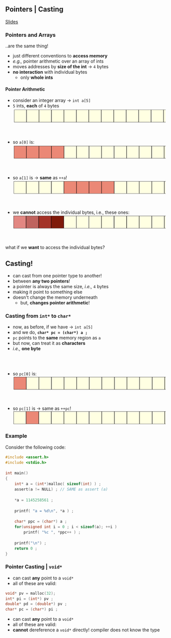
## Pointers | Casting 
[Slides](https://sibin.github.io/teaching/csci2410-gwu-systems_programming/fall_2023/slides/reveal_slides/pointer_casting.html/)

### Pointers and Arrays

..are the same thing!


* just different conventions to **access memory**
* *e.g.,* pointer arithmetic over an array of ints
* moves addresses by **size of the int** &rarr; `4` bytes
* **no interaction** with individual bytes 
    * only **whole ints**


#### Pointer Arithmetic 

* consider an integer array &rarr; `int a[5]`
* `5` ints, **each** of `4` bytes
![array of integers](./figures/07.01.pointer_cast/pointer_cast.1.png)

<br>

* so `a[0]` is:
![array of integers](./figures/07.01.pointer_cast/pointer_cast.2.png)

<br>

* so `a[1]` is &rarr; **same** as `++a`!
![array of integers](./figures/07.01.pointer_cast/pointer_cast.3.png)

<br>

* we **cannot** access the individual bytes, i.e., these ones:
![array of integers](./figures/07.01.pointer_cast/pointer_cast.4.png)

<br>

what if we **want** to access the individual bytes?

## Casting!

* can cast from one pointer type to another!
* between **any two pointers**!
* a pointer is always the same size, *i.e.,* `4` bytes
* making it point to something else 
* doesn't change the memory underneath
    * but, **changes pointer arithmetic**!


### Casting from `int*` to `char*`
* now, as before, if we have &rarr; `int a[5]`
* and we do, 
**`char* pc = (char*) a ;`**
* `pc` points to the **same** memory region as `a`
* but now, can treat it as **characters**
* *i.e.,* **one byte**
<br>
<br>

* so `pc[0]` is:
![array of integers](./figures/07.01.pointer_cast/pointer_cast.5.png)

<br>

* so `pc[1]` is &rarr; same as `++pc`!
![array of integers](./figures/07.01.pointer_cast/pointer_cast.6.png)

### Example

Consider the following code:
```c
#include <assert.h>
#include <stdio.h>

int main()
{
    int* a = (int*)malloc( sizeof(int) ) ;
    assert(a != NULL) ; // SAME as assert (a)

    *a = 1145258561 ;

    printf( "a = %d\n", *a ) ;

    char* ppc = (char*) a ;
    for(unsigned int i = 0 ; i < sizeof(a); ++i )
        printf( "%c ", *ppc++ ) ;

    printf("\n") ;
    return 0 ;
}
```


### Pointer Casting | `void*`

* can cast **any** point to a `void*`
* all of these are valid:

```c
void* pv = malloc(32);
int* pi = (int*) pv ; 
double* pd = (double*) pv ;
char* pc = (char*) pi ; 
```                        

* can cast **any** point to a `void*`
* all of these are valid:
* **cannot** dereference a `void*` directly!
compiler does not know the type

